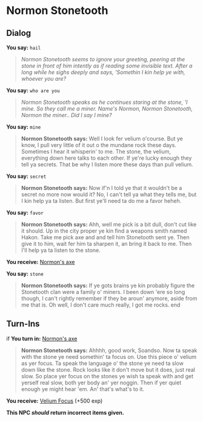 # Normon Stonetooth


## Dialog

**You say:** `hail`



>*Normon Stonetooth seems to ignore your greeting, peering at the stone in front of him intently as if reading some invisible text. After a long while he sighs deeply and says, 'Somethin I kin help ye with, whoever you are?*

**You say:** `who are you`



>*Normon Stonetooth speaks as he continues staring at the stone, 'I mine. So they call me a miner. Name's Normon, Normon Stonetooth, Normon the miner.. Did I say I mine?*

**You say:** `mine`



>**Normon Stonetooth says:** Well I look fer velium o'course. But ye know, I pull very little of it out o the mundane rock these days. Sometimes I hear it whisperin' to me. The stone, the velium, everything down here talks to each other. If ye're lucky enough they tell ya secrets. That be why I listen more these days than pull velium.

**You say:** `secret`



>**Normon Stonetooth says:** Now if'n I told ye that it wouldn't be a secret no more now would it? No, I can't tell ya what they tells me, but I kin help ya ta listen. But first ye'll need ta do me a favor heheh.

**You say:** `favor`



>**Normon Stonetooth says:** Ahh, well me pick is a bit dull, don't cut like it should. Up in the city proper ye kin find a weapons smith named Hakon. Take me pick axe and and tell him Stonetooth sent ye. Then give it to him, wait fer him ta sharpen it, an bring it back to me. Then I'll help ya ta listen to the stone.


**You receive:**  [Normon's axe](/item/1690)

**You say:** `stone`



>**Normon Stonetooth says:** If ye gots brains ye kin probably figure the Stonetooth clan were a family o' miners. I been down 'ere so long though, I can't rightly remember if they be aroun' anymore, aside from me that is. Oh well, I don't care much really, I got me rocks.
end

## Turn-Ins





if **You turn in:** [Normon's axe](/item/1691)


>**Normon Stonetooth says:** Ahhhh, good work, Soandso. Now ta speak with the stone ye need somethin' ta focus on. Use this piece o' velium as yer focus. Ta speak the language o' the stone ye need ta slow down like the stone. Rock looks like it don't move but it does, just real slow. So place yer focus on the stones ye wish ta speak with and get yerself real slow, both yer body an' yer noggin. Then if yer quiet enough ye might hear 'em. An' that's what's to it.


 **You receive:**  [Velium Focus](/item/1692) (+500 exp)

**This NPC *should* return incorrect items given.**
